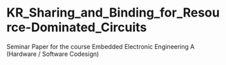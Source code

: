 # KR_Sharing_and_Binding_for_Resource-Dominated_Circuits
Seminar Paper for the course Embedded Electronic Engineering A (Hardware / Software Codesign)
